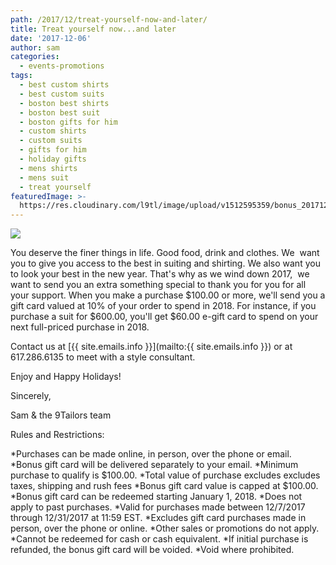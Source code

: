 ```yaml
---
path: /2017/12/treat-yourself-now-and-later/
title: Treat yourself now...and later
date: '2017-12-06'
author: sam
categories:
  - events-promotions
tags:
  - best custom shirts
  - best custom suits
  - boston best shirts
  - boston best suit
  - boston gifts for him
  - custom shirts
  - custom suits
  - gifts for him
  - holiday gifts
  - mens shirts
  - mens suit
  - treat yourself
featuredImage: >-
  https://res.cloudinary.com/l9tl/image/upload/v1512595359/bonus_201712_su7kfy_ny0wdc.jpg
---
```

![](https://res.cloudinary.com/l9tl/image/upload/v1512661915/bonus_201712_blog_tq5xth_ilefpt.jpg)

You deserve the finer things in life. Good food, drink and clothes. We  want you to give you access to the best in suiting and shirting. We also want you to look your best in the new year. That's why as we wind down 2017,  we want to send you an extra something special to thank you for you for all your support. When you make a purchase $100.00 or more, we'll send you a gift card valued at 10% of your order to spend in 2018. For instance, if you purchase a suit for $600.00, you'll get $60.00 e-gift card to spend on your next full-priced purchase in 2018.

Contact us at [{{ site.emails.info }}](mailto:{{ site.emails.info }}) or at 617.286.6135 to meet with a style consultant.

Enjoy and Happy Holidays!

Sincerely,

Sam & the 9Tailors team

Rules and Restrictions:

*Purchases can be made online, in person, over the phone or email.
*Bonus gift card will be delivered separately to your email.
*Minimum purchase to qualify is $100.00.
*Total value of purchase excludes excludes taxes, shipping and rush fees
*Bonus gift card value is capped at $100.00.
*Bonus gift card can be redeemed starting January 1, 2018.
*Does not apply to past purchases.
*Valid for purchases made between 12/7/2017 through 12/31/2017 at 11:59 EST.
*Excludes gift card purchases made in person, over the phone or online.
*Other sales or promotions do not apply.
*Cannot be redeemed for cash or cash equivalent.
*If initial purchase is refunded, the bonus gift card will be voided.
*Void where prohibited.